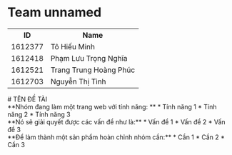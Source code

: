 # Team unnamed

<table id="t01">
  <tr>
    <th>ID</th>
    <th>Name</th> 
  </tr>
  <tr>
    <td>1612377</td>
    <td>Tô Hiếu Minh</td>
  </tr>
  <tr>
    <td>1612418</td>
    <td>Phạm Lưu Trọng Nghĩa</td>
  </tr>
  <tr>
    <td>1612521</td>
    <td>Trang Trung Hoàng Phúc</td>
  </tr>
	 <tr>
    <td>1612703</td>
    <td>Nguyễn Thị Tình</td>
  </tr>
</table>
# TÊN ĐỀ TÀI <br />
**Nhóm đang làm một trang web với tính năng: **
* Tính năng 1
* Tính năng 2
* Tính năng 3 <br />
**Nó sẽ giải quyết được các vấn đề như là:** 
* Vấn đề 1
* Vấn đề 2
* Vấn đề 3 <br />
**Để làm thành một sản phẩm hoàn chỉnh nhóm cần:**
* Cần 1
* Cần 2
* Cần 3 <br />
